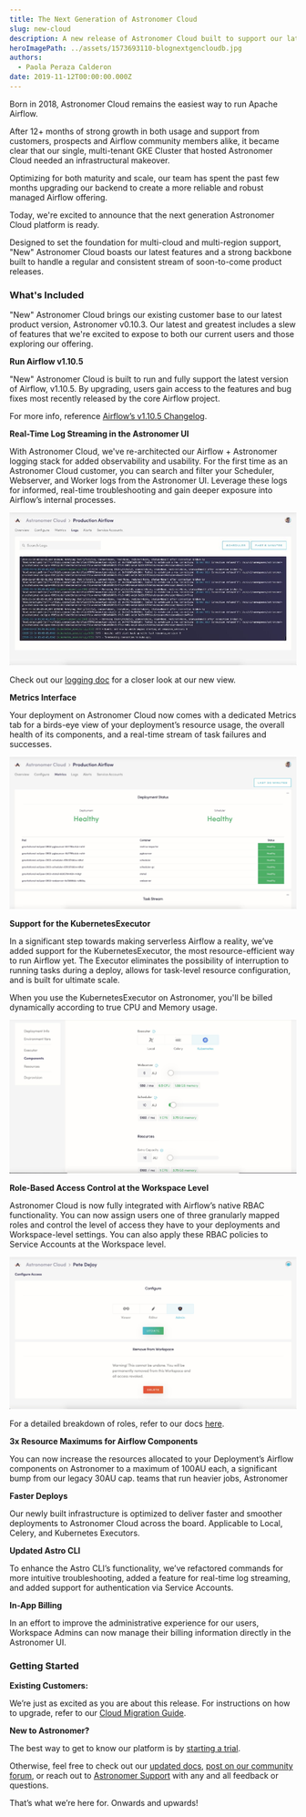 ```yaml
---
title: The Next Generation of Astronomer Cloud
slug: new-cloud
description: A new release of Astronomer Cloud built to support our latest features and designed to be a first step towards multi-cloud and multi-region support.
heroImagePath: ../assets/1573693110-blognextgencloudb.jpg
authors:
  - Paola Peraza Calderon
date: 2019-11-12T00:00:00.000Z
---
```


Born in 2018, Astronomer Cloud remains the easiest way to run Apache Airflow.

After 12+ months of strong growth in both usage and support from customers, prospects and Airflow community members alike, it became clear that our single, multi-tenant GKE Cluster that hosted Astronomer Cloud needed an infrastructural makeover.

Optimizing for both maturity and scale, our team has spent the past few months upgrading our backend to create a more reliable and robust managed Airflow offering.

Today, we're excited to announce that the next generation Astronomer Cloud platform is ready.

Designed to set the foundation for multi-cloud and multi-region support, "New" Astronomer Cloud boasts our latest features and a strong backbone built to handle a regular and consistent stream of soon-to-come product releases.

### What's Included

"New" Astronomer Cloud brings our existing customer base to our latest product version, Astronomer v0.10.3. Our latest and greatest includes a slew of features that we're excited to expose to both our current users and those exploring our offering.

**Run Airflow v1.10.5**

"New" Astronomer Cloud is built to run and fully support the latest version of Airflow, v1.10.5. By upgrading, users gain access to the features and bug fixes most recently released by the core Airflow project.

For more info, reference [Airflow’s v1.10.5 Changelog](https://github.com/apache/airflow/blob/master/UPDATING.md).

**Real-Time Log Streaming in the Astronomer UI**

With Astronomer Cloud, we've re-architected our Airflow + Astronomer logging stack for added observability and usability. For the first time as an Astronomer Cloud customer, you can search and filter your Scheduler, Webserver, and Worker logs from the Astronomer UI. Leverage these logs for informed, real-time troubleshooting and gain deeper exposure into Airflow’s internal processes.

![Logging](../assets/new-cloud-logging.jpg)

Check out our [logging doc](https://www.astronomer.io/docs/deployment-level-logs/) for a closer look at our new view.

**Metrics Interface**

Your deployment on Astronomer Cloud now comes with a dedicated Metrics tab for a birds-eye view of your deployment’s resource usage, the overall health of its components, and a real-time stream of task failures and successes.

![Metrics](../assets/new-cloud-metrics.jpg)


**Support for the KubernetesExecutor**

In a significant step towards making serverless Airflow a reality, we’ve added support for the KubernetesExecutor, the most resource-efficient way to run Airflow yet. The Executor eliminates the possibility of interruption to running tasks during a deploy, allows for task-level resource configuration, and is built for ultimate scale.

When you use the KubernetesExecutor on Astronomer, you'll be billed dynamically according to true CPU and Memory usage.

![Configure](../assets/new-cloud-configure.jpg)

**Role-Based Access Control at the Workspace Level**

Astronomer Cloud is now fully integrated with Airflow’s native RBAC functionality. You can now assign users one of three granularly mapped roles and control the level of access they have to your deployments and Workspace-level settings. You can also apply these RBAC policies to Service Accounts at the Workspace level.

![RBAC](../assets/new-cloud-rbac.jpg)

For a detailed breakdown of roles, refer to our docs [here](https://www.astronomer.io/docs/rbac/).

**3x Resource Maximums for Airflow Components**

You can now increase the resources allocated to your Deployment’s Airflow components on Astronomer to a maximum of 100AU each, a significant bump from our legacy 30AU cap. teams that run heavier jobs, Astronomer

**Faster Deploys**

Our newly built infrastructure is optimized to deliver faster and smoother deployments to Astronomer Cloud across the board. Applicable to Local, Celery, and Kubernetes Executors.

**Updated Astro CLI**

To enhance the Astro CLI’s functionality, we’ve refactored commands for more intuitive troubleshooting, added a feature for real-time log streaming, and added support for authentication via Service Accounts.

**In-App Billing**

In an effort to improve the administrative experience for our users, Workspace Admins can now manage their billing information directly in the Astronomer UI.
### Getting Started

**Existing Customers:**

We’re just as excited as you are about this release. For instructions on how to upgrade, refer to our [Cloud Migration Guide](https://www.astronomer.io/docs/cloud-migration/).

**New to Astronomer?**

The best way to get to know our platform is by [starting a trial](https://www.astronomer.io/trial/).


Otherwise, feel free to check out our [updated docs](https://www.astronomer.io/docs/), [post on our community forum](https://forum.astronomer.io/), or reach out to [Astronomer Support](https://support.astronomer.io/) with any and all feedback or questions.

That’s what we’re here for. Onwards and upwards!